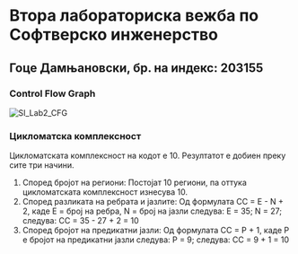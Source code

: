# Втора лабораториска вежба по Софтверско инженерство
## Гоце Дамњановски, бр. на индекс: 203155
### Control Flow Graph
![SI_Lab2_CFG](https://github.com/goce-damnjanovski/SI_2024_lab2_203155/assets/25536314/cdaf87cf-f890-4b4e-9a56-976001b94864)
### Цикломатска комплексност
Цикломатската комплексност на кодот е 10. Резултатот е добиен преку сите три начини.
1. Според бројот на региони: Постојат 10 региони, па оттука цикломатската комплексност изнесува 10.
2. Според разликата на ребрата и јазлите: Од формулата CC = E - N + 2, каде E = број на ребра, N = број на јазли следува:
Е = 35; N = 27; следува: CC = 35 - 27 + 2 = 10
3. Според бројот на предикатни јазли: Од формулата CC = P + 1, каде P е бројот на предикатни јазли следува:
P = 9; следува: CC = 9 + 1 = 10
